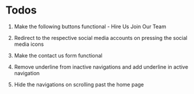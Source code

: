 # Todos
1) Make the following buttons functional -
    Hire Us
    Join Our Team

2) Redirect to the respective social media accounts on pressing the social media icons

3) Make the contact us form functional

4) Remove underline from inactive navigations and add underline in active navigation

5) Hide the navigations on scrolling past the home page